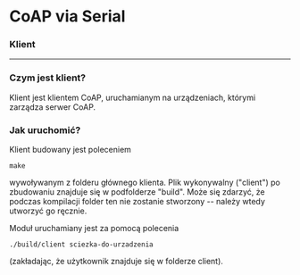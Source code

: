 # CoAP via Serial
### Klient
------
### Czym jest klient?
Klient jest klientem CoAP, uruchamianym na urządzeniach, którymi zarządza serwer CoAP.

### Jak uruchomić?
Klient budowany jest poleceniem
```
make
```
wywoływanym z folderu głównego klienta. Plik wykonywalny ("client") po zbudowaniu znajduje się w podfolderze "build". Może się zdarzyć, że podczas kompilacji folder ten nie zostanie stworzony -- należy wtedy utworzyć go ręcznie.

Moduł uruchamiany jest za pomocą polecenia
```
./build/client sciezka-do-urzadzenia
```
(zakładając, że użytkownik znajduje się w folderze client).

